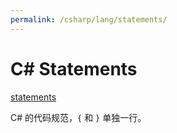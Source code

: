 ```yaml
---
permalink: /csharp/lang/statements/
---
```


# C# Statements

[statements](https://docs.microsoft.com/en-us/dotnet/articles/csharp/tour-of-csharp/statements)

C# 的代码规范，`{` 和 `}` 单独一行。
